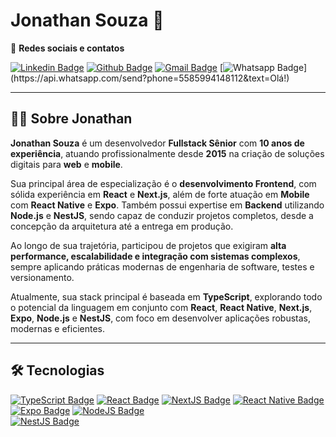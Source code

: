 # Jonathan Souza 🚀

📩 **Redes sociais e contatos**  

[![Linkedin Badge](https://img.shields.io/badge/LinkedIn-0077B5?style=for-the-badge&logo=linkedin&logoColor=white&link=https://www.linkedin.com/in/devjonathansouzasi)](https://www.linkedin.com/in/devjonathansouzasi/)
[![Github Badge](https://img.shields.io/badge/GitHub-100000?style=for-the-badge&logo=github&logoColor=white&link=https://github.com/jona)](https://github.com/jonathansouzasi)
[![Gmail Badge](https://img.shields.io/badge/Gmail-D14836?style=for-the-badge&logo=gmail&logoColor=white&link=mailto:devjonathansouzasi@gmail.com)](mailto:devjonathansouzasi@gmail.com)
[![Whatsapp Badge](https://img.shields.io/badge/WhatsApp-25D366?style=for-the-badge&logo=whatsapp&logoColor=white&link=https://api.whatsapp.com/send?phone=5585994148112&text=Olá!)](https://api.whatsapp.com/send?phone=5585994148112&text=Olá!)

---

## 👨‍💻 Sobre Jonathan  

**Jonathan Souza** é um desenvolvedor **Fullstack Sênior** com **10 anos de experiência**, atuando profissionalmente desde **2015** na criação de soluções digitais para **web** e **mobile**.  

Sua principal área de especialização é o **desenvolvimento Frontend**, com sólida experiência em **React** e **Next.js**, além de forte atuação em **Mobile** com **React Native** e **Expo**. Também possui expertise em **Backend** utilizando **Node.js** e **NestJS**, sendo capaz de conduzir projetos completos, desde a concepção da arquitetura até a entrega em produção.  

Ao longo de sua trajetória, participou de projetos que exigiram **alta performance, escalabilidade e integração com sistemas complexos**, sempre aplicando práticas modernas de engenharia de software, testes e versionamento.  

Atualmente, sua stack principal é baseada em **TypeScript**, explorando todo o potencial da linguagem em conjunto com **React**, **React Native**, **Next.js**, **Expo**, **Node.js** e **NestJS**, com foco em desenvolver aplicações robustas, modernas e eficientes.  

---

## 🛠️ Tecnologias  

[![TypeScript Badge](https://img.shields.io/badge/TypeScript-007ACC?style=for-the-badge&logo=typescript&logoColor=white&link=https://www.typescriptlang.org/)](https://www.typescriptlang.org/) 
[![React Badge](https://img.shields.io/badge/React-20232A?style=for-the-badge&logo=react&logoColor=61DAFB&link=https://pt-br.reactjs.org/)](https://pt-br.reactjs.org/) 
[![NextJS Badge](https://img.shields.io/badge/Next.js-000000?style=for-the-badge&logo=nextdotjs&logoColor=white)](https://nextjs.org/) 
[![React Native Badge](https://img.shields.io/badge/React_Native-20232A?style=for-the-badge&logo=react&logoColor=61DAFB&link=https://reactnative.dev/)](https://reactnative.dev/) 
[![Expo Badge](https://img.shields.io/badge/Expo-000020?style=for-the-badge&logo=expo&logoColor=white)](https://expo.dev/) 
[![NodeJS Badge](https://img.shields.io/badge/Node.js-43853D?style=for-the-badge&logo=node.js&logoColor=white&link=https://nodejs.org/en/)](https://nodejs.org/en/)  
[![NestJS Badge](https://img.shields.io/badge/NestJS-E0234E?style=for-the-badge&logo=nestjs&logoColor=white)](https://nestjs.com/)
